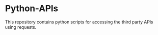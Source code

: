 # Python-APIs
This repository contains python scripts for accessing the third party APIs using requests.
